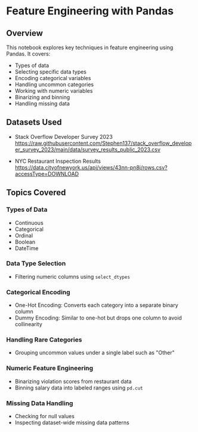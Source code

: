 # Feature Engineering with Pandas

## Overview

This notebook explores key techniques in feature engineering using Pandas. It covers:

- Types of data
- Selecting specific data types
- Encoding categorical variables
- Handling uncommon categories
- Working with numeric variables
- Binarizing and binning
- Handling missing data

## Datasets Used

- Stack Overflow Developer Survey 2023  
  https://raw.githubusercontent.com/Stephen137/stack_overflow_developer_survey_2023/main/data/survey_results_public_2023.csv

- NYC Restaurant Inspection Results  
  https://data.cityofnewyork.us/api/views/43nn-pn8j/rows.csv?accessType=DOWNLOAD

## Topics Covered

### Types of Data

- Continuous  
- Categorical  
- Ordinal  
- Boolean  
- DateTime

### Data Type Selection

- Filtering numeric columns using `select_dtypes`

### Categorical Encoding

- One-Hot Encoding: Converts each category into a separate binary column
- Dummy Encoding: Similar to one-hot but drops one column to avoid collinearity

### Handling Rare Categories

- Grouping uncommon values under a single label such as "Other"

### Numeric Feature Engineering

- Binarizing violation scores from restaurant data
- Binning salary data into labeled ranges using `pd.cut`

### Missing Data Handling

- Checking for null values
- Inspecting dataset-wide missing data patterns
